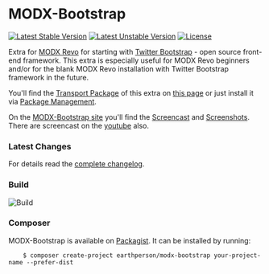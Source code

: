 MODX-Bootstrap
==============
[![Latest Stable Version](https://poser.pugx.org/earthperson/modx-bootstrap/v/stable.svg)](https://packagist.org/packages/earthperson/modx-bootstrap) [![Latest Unstable Version](https://poser.pugx.org/earthperson/modx-bootstrap/v/unstable.svg)](https://packagist.org/packages/earthperson/modx-bootstrap) [![License](https://poser.pugx.org/earthperson/modx-bootstrap/license.svg)](https://packagist.org/packages/earthperson/modx-bootstrap)

Extra for [MODX Revo][2] for starting with [Twitter Bootstrap][3] - open source front-end framework. This extra is especially useful for MODX Revo beginners and/or for the blank MODX Revo installation with Twitter Bootstrap framework in the future.

You'll find the [Transport Package][4] of this extra on [this page][1] or just install it via [Package Management][5].

On the [MODX-Bootstrap site][7] you'll find the [Screencast][8] and [Screenshots][10]. There are screencast on the [youtube][9] also.

### Latest Changes

For details read the [complete changelog][6].

### Build
![Build][11]

### Composer

MODX-Bootstrap is available on [Packagist](https://packagist.org/packages/earthperson/modx-bootstrap). It can be installed by running:
        
        $ composer create-project earthperson/modx-bootstrap your-project-name --prefer-dist

[1]: http://modx.com/extras/package/bootstrap
[2]: http://modx.com/get-modx/
[3]: http://getbootstrap.com/
[4]: http://rtfm.modx.com/revolution/2.x/developing-in-modx/advanced-development/package-management/transport-packages
[5]: http://rtfm.modx.com/revolution/2.x/developing-in-modx/advanced-development/package-management
[6]: https://github.com/earthperson/MODX-Bootstrap/blob/develop/core/components/bootstrap/docs/changelog.txt
[7]: http://earthperson.github.io/MODX-Bootstrap/
[8]: http://earthperson.github.io/MODX-Bootstrap/#screencast
[9]: http://youtu.be/_ti8B-tohbc
[10]: http://earthperson.github.io/MODX-Bootstrap/#screenshots
[11]: http://earthperson.github.io/MODX-Bootstrap/images/build.png
